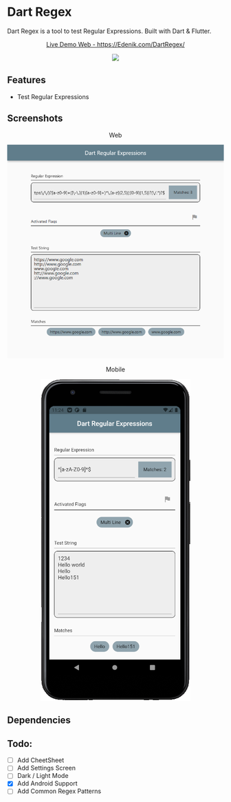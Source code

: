 # Dart Regex
Dart Regex is a tool to test Regular Expressions. Built with Dart & Flutter.





<p align="center">
    <a href="https://edenik.com/DartRegex/" target="_blank">
        Live Demo Web - https://Edenik.com/DartRegex/
    </a>
</p>


<p align="center">
    <a href="https://github.com/Edenik/Dart_Regular_Expressions/raw/main/media/app-release.apk">
        <img src="https://level01.io/wp-content/uploads/2020/10/direct-download-apk.png" width="250">
    </a>
</p>


## Features

* Test Regular Expressions



## Screenshots
<div align="center">
    <p align="center">Web</p>
    <a href="https://edenik.com/DartRegex/#/" taget="_blank">
        <img src="https://raw.githubusercontent.com/Edenik/Dart_Regular_Expressions/main/media/screenshot.png">
    </a>
</div>

<div align="center">
    <p align="center">Mobile</p>
    <a href="https://github.com/Edenik/Dart_Regular_Expressions/raw/main/media/app-release.apk" taget="_blank">
        <img src="https://raw.githubusercontent.com/Edenik/Dart_Regular_Expressions/main/media/mobile.png">
    </a>
</div>



## Dependencies



## Todo:

- [ ] Add CheetSheet
- [ ] Add Settings Screen
- [ ] Dark / Light Mode
- [X] Add Android Support
- [ ] Add Common Regex Patterns